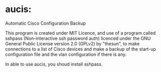 # aucis: 
Automatic Cisco Configuration Backup

This program is created under MIT Licence, and use of a program called sshpass (Non-interactive ssh password auth) licenced under the GNU General Public License version 2.0 (GPLv2) by "thesun", to make connections to a list of Cisco devices and make a backup of the start-up configuration file and the vlan configuration if there is any.

In able to use aucis, you shoud install sshpass.


